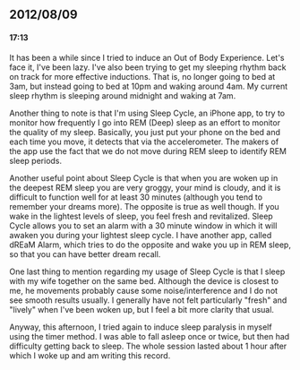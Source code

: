 ## 2012/08/09
#### 17:13

It has been a while since I tried to induce an Out of Body Experience. Let's face it, I've been lazy. I've also been trying to get my sleeping rhythm back on track for more effective inductions. That is, no longer going to bed at 3am, but instead going to bed at 10pm and waking around 4am. My current sleep rhythm is sleeping around midnight and waking at 7am.

Another thing to note is that I'm using Sleep Cycle, an iPhone app, to try to monitor how frequently I go into REM (Deep) sleep as an effort to monitor the quality of my sleep. Basically, you just put your phone on the bed and each time you move, it detects that via the accelerometer. The makers of the app use the fact that we do not move during REM sleep to identify REM sleep periods.

Another useful point about Sleep Cycle is that when you are woken up in the deepest REM sleep you are very groggy, your mind is cloudy, and it is difficult to function well for at least 30 minutes (although you tend to remember your dreams more). The opposite is true as well though. If you wake in the lightest levels of sleep, you feel fresh and revitalized. Sleep Cycle allows you to set an alarm with a 30 minute window in which it will awaken you during your lightest sleep cycle. I have another app, called dREaM Alarm, which tries to do the opposite and wake you up in REM sleep, so that you can have better dream recall.

One last thing to mention regarding my usage of Sleep Cycle is that I sleep with my wife together on the same bed. Although the device is closest to me, he movements probably cause some noise/interference and I do not see smooth results usually. I generally have not felt particularly "fresh" and "lively" when I've been woken up, but I feel a bit more clarity that usual.

Anyway, this afternoon, I tried again to induce sleep paralysis in myself using the timer method. I was able to fall asleep once or twice, but then had difficulty getting back to sleep. The whole session lasted about 1 hour after which I woke up and am writing this record. 
